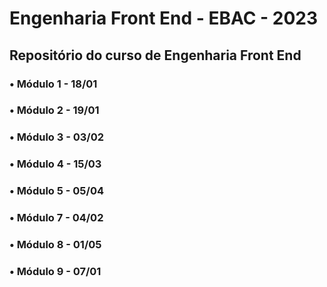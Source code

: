 # Engenharia Front End - EBAC - 2023

## Repositório do curso de Engenharia Front End

### • Módulo 1 - 18/01
### • Módulo 2 - 19/01
### • Módulo 3 - 03/02
### • Módulo 4 - 15/03
### • Módulo 5 - 05/04
### • Módulo 7 - 04/02
### • Módulo 8 - 01/05
### • Módulo 9 - 07/01
